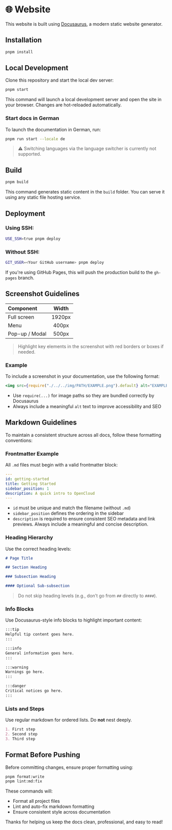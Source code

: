 # 🌐 Website

This website is built using [Docusaurus](https://docusaurus.io/), a modern static website generator.


## Installation

```bash
pnpm install
```


## Local Development

Clone this repository and start the local dev server:

```bash
pnpm start
```

This command will launch a local development server and open the site in your browser. Changes are hot-reloaded automatically.

### Start docs in German

To launch the documentation in German, run:

```bash
pnpm run start --locale de
```

> ⚠️ Switching languages via the language switcher is currently not supported.


## Build

```bash
pnpm build
```

This command generates static content in the `build` folder. You can serve it using any static file hosting service.


## Deployment

### Using SSH:

```bash
USE_SSH=true pnpm deploy
```

### Without SSH:

```bash
GIT_USER=<Your GitHub username> pnpm deploy
```

If you're using GitHub Pages, this will push the production build to the `gh-pages` branch.


## Screenshot Guidelines

| Component        | Width  |
|:----------------|:------:|
| Full screen      | 1920px |
| Menu             | 400px  |
| Pop-up / Modal   | 500px  |

> Highlight key elements in the screenshot with red borders or boxes if needed.

### Example

To include a screenshot in your documentation, use the following format:

```jsx
<img src={require("./../../img/PATH/EXAMPLE.png").default} alt="EXAMPLE" width="1920" />
```

- Use `require(...)` for image paths so they are bundled correctly by Docusaurus
- Always include a meaningful `alt` text to improve accessibility and SEO


## Markdown Guidelines

To maintain a consistent structure across all docs, follow these formatting conventions:

### Frontmatter Example

All `.md` files must begin with a valid frontmatter block:

```yaml
---
id: getting-started
title: Getting Started
sidebar_position: 1
description: A quick intro to OpenCloud
---
```

- `id` must be unique and match the filename (without `.md`)
- `sidebar_position` defines the ordering in the sidebar
- `description` is required to ensure consistent SEO metadata and link previews. Always include a meaningful and concise description.

### Heading Hierarchy

Use the correct heading levels:

```markdown
# Page Title

## Section Heading

### Subsection Heading

#### Optional Sub-subsection
```

> Do not skip heading levels (e.g., don’t go from `##` directly to `####`).


### Info Blocks

Use Docusaurus-style info blocks to highlight important content:

```markdown
:::tip
Helpful tip content goes here.
:::

:::info
General information goes here.
:::

:::warning
Warnings go here.
:::

:::danger
Critical notices go here.
:::
```

### Lists and Steps

Use regular markdown for ordered lists. Do **not** nest deeply.

```markdown
1. First step
2. Second step
3. Third step
```

## Format Before Pushing

Before committing changes, ensure proper formatting using:

```bash
pnpm format:write
pnpm lint:md:fix
```

These commands will:

- Format all project files
- Lint and auto-fix markdown formatting
- Ensure consistent style across documentation

Thanks for helping us keep the docs clean, professional, and easy to read!